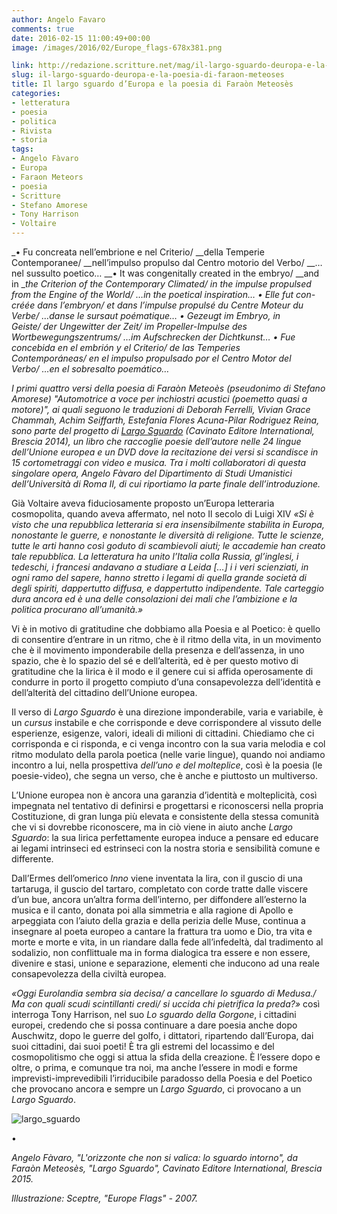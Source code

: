 ```yaml
---
author: Angelo Favaro
comments: true
date: 2016-02-15 11:00:49+00:00
image: /images/2016/02/Europe_flags-678x381.png

link: http://redazione.scritture.net/mag/il-largo-sguardo-deuropa-e-la-poesia-di-faraon-meteoses/
slug: il-largo-sguardo-deuropa-e-la-poesia-di-faraon-meteoses
title: Il largo sguardo d’Europa e la poesia di Faraòn Meteosès
categories:
- letteratura
- poesia
- politica
- Rivista
- storia
tags:
- Angelo Fàvaro
- Europa
- Faraon Meteors
- poesia
- Scritture
- Stefano Amorese
- Tony Harrison
- Voltaire
---
```


_• Fu concreata nell’embrione e nel Criterio/ __della Temperie Contemporanee/ __nell’impulso propulso dal Centro motorio del Verbo/ __…nel sussulto poetico… __• It was congenitally created in the embryo/ __and in __the Criterion of the Contemporary Climated/ in the impulse propulsed from the Engine of the World/ …in the poetical inspiration… • Elle fut con-créée dans l’embryon/ et dans l’impulse propulsé du Centre Moteur du Verbe/ …danse le sursaut poématique… • Gezeugt im Embryo, in Geiste/ der Ungewitter der Zeit/ im Propeller-Impulse des Wortbewegungszentrums/ …im Aufschrecken der Dichtkunst… • Fue concebida en el embrión y el Criterio/ de las Temperies Contemporáneas/ en el impulso propulsado por el Centro Motor del Verbo/ …en el sobresalto poemático…_

_I primi quattro versi della poesia di Faraòn Meteoès (pseudonimo di Stefano Amorese) "Automotrice a voce per inchiostri acustici (poemetto quasi a motore)", ai quali seguono le traduzioni di Deborah Ferrelli, Vivian Grace Chammah, Achim Seiffarth, Estefania Flores Acuna-Pilar Rodriguez Reina, sono parte del progetto di [Largo Sguardo](http://www.cavinatoeditore.com/?post_type=portfolio&p=342) (Cavinato Editore International, Brescia 2014), un libro che raccoglie poesie dell’autore nelle 24 lingue dell’Unione europea e un DVD dove la recitazione dei versi si scandisce in 15 cortometraggi con video e musica. Tra i molti collaboratori di questa singolare opera, Angelo Fàvaro del Dipartimento di Studi Umanistici dell’Università di Roma II, di cui riportiamo la parte finale dell’introduzione._



Già Voltaire aveva fiduciosamente proposto un’Europa letteraria cosmopolita, quando aveva affermato, nel noto Il secolo di Luigi XIV _«Si è visto che una repubblica letteraria si era insensibilmente stabilita in Europa, nonostante le guerre, e nonostante le diversità di religione. Tutte le scienze, tutte le arti hanno così goduto di scambievoli aiuti; le accademie han creato tale repubblica. La letteratura ha unito l’Italia colla Russia, gl’inglesi, i tedeschi, i francesi andavano a studiare a Leida […] i i veri scienziati, in ogni ramo del sapere, hanno stretto i legami di quella grande società di degli spiriti, dappertutto diffusa, e dappertutto indipendente. Tale carteggio dura ancora ed è una delle consolazioni dei mali che l’ambizione e la politica procurano all’umanità.»_

<!-- more -->Vi è in motivo di gratitudine che dobbiamo alla Poesia e al Poetico: è quello di consentire d’entrare in un ritmo, che è il ritmo della vita, in un movimento che è il movimento imponderabile della presenza e dell’assenza, in uno spazio, che è lo spazio del sé e dell’alterità, ed è per questo motivo di gratitudine che la lirica è il modo e il genere cui si affida operosamente di condurre in porto il progetto compiuto d’una consapevolezza dell’identità e dell’alterità del cittadino dell’Unione europea.

Il verso di _Largo Sguardo_ è una direzione imponderabile, varia e variabile, è un _cursus_ instabile e che corrisponde e deve corrispondere al vissuto delle esperienze, esigenze, valori, ideali di milioni di cittadini. Chiediamo che ci corrisponda e ci risponda, e ci venga incontro con la sua varia melodia e col ritmo modulato della parola poetica (nelle varie lingue), quando noi andiamo incontro a lui, nella prospettiva _dell’uno e del molteplice_, così è la poesia (le poesie-video), che segna un verso, che è anche e piuttosto un multiverso.

L’Unione europea non è ancora una garanzia d’identità e molteplicità, così impegnata nel tentativo di definirsi e progettarsi e riconoscersi nella propria Costituzione, di gran lunga più elevata e consistente della stessa comunità che vi si dovrebbe riconoscere, ma in ciò viene in aiuto anche _Largo Sguardo_: la sua lirica perfettamente europea induce a pensare ed educare ai legami intrinseci ed estrinseci con la nostra storia e sensibilità comune e differente.

Dall’Ermes dell’omerico _Inno_ viene inventata la lira, con il guscio di una tartaruga, il guscio del tartaro, completato con corde tratte dalle viscere d’un bue, ancora un’altra forma dell’interno, per diffondere all’esterno la musica e il canto, donata poi alla simmetria e alla ragione di Apollo e arpeggiata con l’aiuto della grazia e della perizia delle Muse, continua a insegnare al poeta europeo a cantare la frattura tra uomo e Dio, tra vita e morte e morte e vita, in un riandare dalla fede all’infedeltà, dal tradimento al sodalizio, non conflittuale ma in forma dialogica tra essere e non essere, divenire e stasi, unione e separazione, elementi che inducono ad una reale consapevolezza della civiltà europea.

_«Oggi Eurolandia sembra sia decisa/ a cancellare lo sguardo di Medusa./ Ma con quali scudi scintillanti credi/ si uccida chi pietrifica la preda?»_ così interroga Tony Harrison, nel suo _Lo sguardo della Gorgone_, i cittadini europei, credendo che si possa continuare a dare poesia anche dopo Auschwitz, dopo le guerre del golfo, i dittatori, ripartendo dall’Europa, dai suoi cittadini, dai suoi poeti! È tra gli estremi del locassimo e del cosmopolitismo che oggi si attua la sfida della creazione. È l’essere dopo e oltre, o prima, e comunque tra noi, ma anche l’essere in modi e forme imprevisti-imprevedibili l’irriducibile paradosso della Poesia e del Poetico che provocano ancora e sempre un _Largo Sguardo_, ci provocano a un _Largo Sguardo_.

![largo_sguardo](/images/2016/02/largo_sguardo-227x300.jpg)

•

_Angelo Fàvaro, "L'orizzonte che non si valica: lo sguardo intorno", da Faraòn Meteosès, "Largo Sguardo", Cavinato Editore International, Brescia 2015._

_Illustrazione: Sceptre, "Europe Flags" - 2007._
